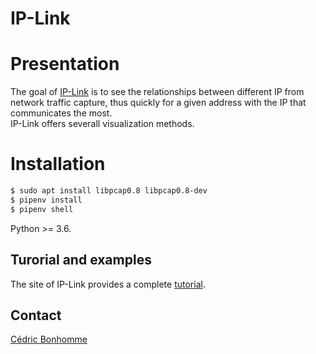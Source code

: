 IP-Link
=======

# Presentation

The goal of [IP-Link](https://ip-link.readthedocs.io)
is to see the relationships between different IP from network traffic capture,
thus quickly for a given address with the IP that communicates the most.  
IP-Link offers severall visualization methods.


# Installation

```bash
$ sudo apt install libpcap0.8 libpcap0.8-dev
$ pipenv install
$ pipenv shell
```

Python >= 3.6.


Turorial and examples
---------------------

The site of IP-Link provides a complete [tutorial](https://ip-link.readthedocs.io/en/latest/tutorial.html).


Contact
-------

[Cédric Bonhomme](https://www.cedricbonhomme.org)
